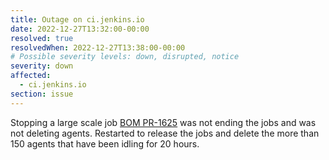 ```yaml
---
title: Outage on ci.jenkins.io
date: 2022-12-27T13:32:00-00:00
resolved: true
resolvedWhen: 2022-12-27T13:38:00-00:00
# Possible severity levels: down, disrupted, notice
severity: down
affected:
  - ci.jenkins.io
section: issue
---
```


Stopping a large scale job [BOM PR-1625](https://ci.jenkins.io/job/Tools/job/bom/job/PR-1625/) was not ending the jobs and was not deleting agents.
Restarted to release the jobs and delete the more than 150 agents that have been idling for 20 hours.

